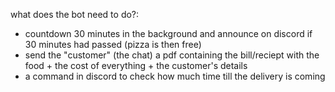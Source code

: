 what does the bot need to do?:

- countdown 30 minutes in the background and announce on discord if 30 minutes had passed (pizza is then free)
- send the "customer" (the chat) a pdf containing the bill/reciept with the food + the cost of everything + the customer's details
- a command in discord to check how much time till the delivery is coming